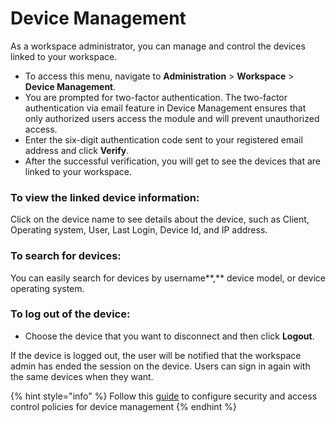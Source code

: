 # Device Management

As a workspace administrator, you can manage and control the devices linked to your workspace.&#x20;

* To access this menu, navigate to **Administration** > **Workspace** >  **Device Management**.&#x20;
* You are prompted for two-factor authentication. The two-factor authentication via email feature in Device Management ensures that only authorized users access the module and will prevent unauthorized access.
* Enter the six-digit authentication code sent to your registered email address and click **Verify**.
* After the successful verification, you will get to see the devices that are linked to your workspace. &#x20;

### **To view the linked device information:**

Click on the device name to see details about the device, such as Client, Operating system, User, Last Login, Device Id, and IP address.

### To search for devices:

You can easily search for devices by username**,** device model, or device operating system.

### **To log out of the device:**

* Choose the device that you want to disconnect and then click **Logout**.&#x20;

If the device is logged out, the user will be notified that the workspace admin has ended the session on the device. Users can sign in again with the same devices when they want.

{% hint style="info" %}
Follow this [guide](settings/device-management-settings.md) to configure security and access control policies for device management
{% endhint %}
